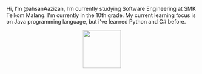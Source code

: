 Hi, I’m @ahsanAazizan,
I’m currently studying Software Engineering at SMK Telkom Malang. I'm currently in the 10th grade. My current learning focus is on Java programming language, but i've learned Python and C# before.

<div id="header" align="center">
  <img src="https://media.giphy.com/media/M9gbBd9nbDrOTu1Mqx/giphy.gif" width="100"/>
</div>



<!---
ahsanAazizan/ahsanAazizan is a ✨ special ✨ repository because its `README.md` (this file) appears on your GitHub profile.
You can click the Preview link to take a look at your changes.
--->
